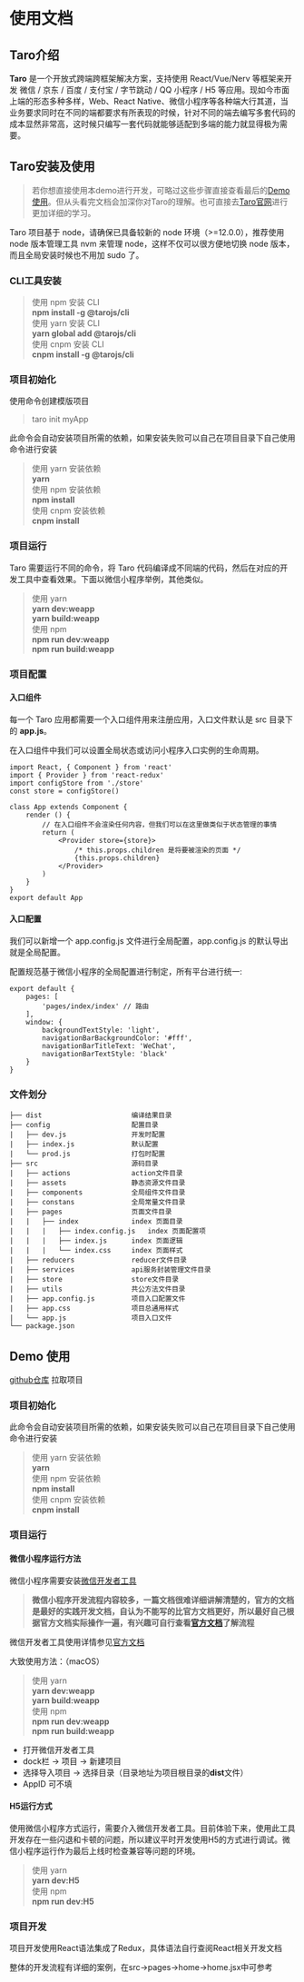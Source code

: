 # 使用文档

## Taro介绍
  **Taro** 是一个开放式跨端跨框架解决方案，支持使用 React/Vue/Nerv 等框架来开发 微信 / 京东 / 百度 / 支付宝 / 字节跳动 / QQ 小程序 / H5 等应用。现如今市面上端的形态多种多样，Web、React Native、微信小程序等各种端大行其道，当业务要求同时在不同的端都要求有所表现的时候，针对不同的端去编写多套代码的成本显然非常高，这时候只编写一套代码就能够适配到多端的能力就显得极为需要。

## Taro安装及使用
>若你想直接使用本demo进行开发，可略过这些步骤直接查看最后的[Demo 使用](#demo)。但从头看完文档会加深你对Taro的理解。也可直接去[Taro官网](https://docs.taro.zone/docs/README)进行更加详细的学习。

Taro 项目基于 node，请确保已具备较新的 node 环境（>=12.0.0），推荐使用 node 版本管理工具 nvm 来管理 node，这样不仅可以很方便地切换 node 版本，而且全局安装时候也不用加 sudo 了。

### CLI工具安装
>使用 npm 安装 CLI  
>**npm install -g @tarojs/cli**   
>使用 yarn 安装 CLI  
>**yarn global add @tarojs/cli**  
>使用 cnpm 安装 CLI  
>**cnpm install -g @tarojs/cli**

### 项目初始化
使用命令创建模版项目  
>taro init myApp

此命令会自动安装项目所需的依赖，如果安装失败可以自己在项目目录下自己使用命令进行安装
>使用 yarn 安装依赖  
>**yarn**  
>使用 npm 安装依赖  
>**npm install**  
>使用 cnpm 安装依赖  
>**cnpm install**  

### 项目运行
Taro 需要运行不同的命令，将 Taro 代码编译成不同端的代码，然后在对应的开发工具中查看效果。下面以微信小程序举例，其他类似。
>使用 yarn  
>**yarn dev:weapp**  
>**yarn build:weapp**  
>使用 npm  
>**npm run dev:weapp**  
>**npm run build:weapp**  

### 项目配置

#### 入口组件
每一个 Taro 应用都需要一个入口组件用来注册应用，入口文件默认是 src 目录下的 **app.js**。

在入口组件中我们可以设置全局状态或访问小程序入口实例的生命周期。
	
	import React, { Component } from 'react'
	import { Provider } from 'react-redux'
	import configStore from './store'
	const store = configStore()

	class App extends Component {
		render () {
    		// 在入口组件不会渲染任何内容，但我们可以在这里做类似于状态管理的事情
    		return (
      			<Provider store={store}>
        			/* this.props.children 是将要被渲染的页面 */
        			{this.props.children}
      			</Provider>
    		)
		}
	}
	export default App

#### 入口配置
我们可以新增一个 app.config.js 文件进行全局配置，app.config.js 的默认导出就是全局配置。

配置规范基于微信小程序的全局配置进行制定，所有平台进行统一:

	export default {
  		pages: [
    		'pages/index/index' // 路由
  		],
  		window: {
    		backgroundTextStyle: 'light',
    		navigationBarBackgroundColor: '#fff',
    		navigationBarTitleText: 'WeChat',
    		navigationBarTextStyle: 'black'
  		}
	}

### 文件划分

	├── dist                      编译结果目录
	├── config                    配置目录
	|   ├── dev.js                开发时配置
	|   ├── index.js              默认配置
	|   └── prod.js               打包时配置
	├── src                       源码目录
	|   ├── actions               action文件目录
	|   ├── assets                静态资源文件目录
	|   ├── components            全局组件文件目录
	|   ├── constans              全局常量文件目录
	|   ├── pages                 页面文件目录
	|   |   ├── index             index 页面目录
	|   |   |   ├── index.config.js   index 页面配置项
	|   |   |   ├── index.js      index 页面逻辑
	|   |   |   └── index.css     index 页面样式
	|   ├── reducers              reducer文件目录
	|   ├── services              api服务封装管理文件目录
	|   ├── store                 store文件目录
	|   ├── utils                 共公方法文件目录
	|   ├── app.config.js         项目入口配置文件
	|   ├── app.css               项目总通用样式
	|   └── app.js                项目入口文件
	└── package.json

## Demo 使用
<a name=“demo”></a>
[github仓库](https://github.com/ptcp3/taro-demo#demo) 拉取项目

### 项目初始化

此命令会自动安装项目所需的依赖，如果安装失败可以自己在项目目录下自己使用命令进行安装
>使用 yarn 安装依赖  
>**yarn**  
>使用 npm 安装依赖  
>**npm install**  
>使用 cnpm 安装依赖  
>**cnpm install**  

### 项目运行
#### 微信小程序运行方法  
微信小程序需要安装[微信开发者工具](https://developers.weixin.qq.com/miniprogram/dev/devtools/stable.html)

>**微信小程序开发流程内容较多，一篇文档很难详细讲解清楚的，官方的文档是最好的实践开发文档，自认为不能写的比官方文档更好，所以最好自己根据官方文档实际操作一遍，有兴趣可自行查看[官方文档](https://developers.weixin.qq.com/miniprogram/dev/framework/)了解流程**

微信开发者工具使用详情参见[官方文档](https://developers.weixin.qq.com/miniprogram/dev/devtools/devtools.html)

大致使用方法：（macOS）  
>使用 yarn  
>**yarn dev:weapp**  
>**yarn build:weapp**  
>使用 npm  
>**npm run dev:weapp**  
>**npm run build:weapp**  
+ 打开微信开发者工具
+ dock栏 -> 项目 -> 新建项目
+ 选择导入项目 -> 选择目录（目录地址为项目根目录的**dist**文件）
+ AppID 可不填

#### H5运行方式
使用微信小程序方式运行，需要介入微信开发者工具。目前体验下来，使用此工具开发存在一些闪退和卡顿的问题，所以建议平时开发使用H5的方式进行调试。微信小程序运行作为最后上线时检查兼容等问题的环境。
>使用 yarn  
>**yarn dev:H5**  
>使用 npm  
>**npm run dev:H5**   

### 项目开发
项目开发使用React语法集成了Redux，具体语法自行查阅React相关开发文档 
 
整体的开发流程有详细的案例，在src->pages->home->home.jsx中可参考

